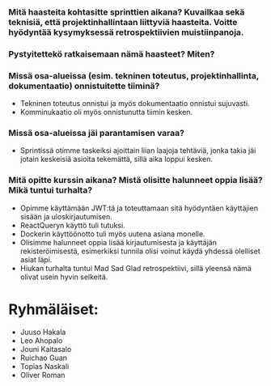 ### Mitä haasteita kohtasitte sprinttien aikana? Kuvailkaa sekä teknisiä, että projektinhallintaan liittyviä haasteita. Voitte hyödyntää kysymyksessä retrospektiivien muistiinpanoja.

### Pystyitettekö ratkaisemaan nämä haasteet? Miten?

### Missä osa-alueissa (esim. tekninen toteutus, projektinhallinta, dokumentaatio) onnistuitette tiiminä?
- Tekninen toteutus onnistui ja myös dokumentaatio onnistui sujuvasti.
-  Komminukaatio oli myös onnistunutta tiimin kesken.

### Missä osa-alueissa jäi parantamisen varaa?
- Sprintissä otimme taskeiksi ajoittain liian laajoja tehtäviä, jonka takia jäi jotain keskeisiä asioita tekemättä, sillä aika loppui kesken.

### Mitä opitte kurssin aikana? Mistä olisitte halunneet oppia lisää? Mikä tuntui turhalta?
- Opimme käyttämään JWT:tä ja toteuttamaan sitä hyödyntäen käyttäjien sisään ja uloskirjautumisen.
- ReactQueryn käyttö tuli tutuksi.
- Dockerin käyttöönotto tuli myös uutena asiana monelle.
- Olisimme halunneet oppia lisää kirjautumisesta ja käyttäjän rekisteröimisestä, esimerkiksi tunnila olisi voinut käydä yhdessä olelliset asiat läpi.
- Hiukan turhalta tuntui Mad Sad Glad retrospektiivi, sillä yleensä nämä olivat usein hyvin selkeitä.


# Ryhmäläiset:

- Juuso Hakala
- Leo Ahopalo
- Jouni Kaitasalo
- Ruichao Guan
- Topias Naskali
- Oliver Roman
